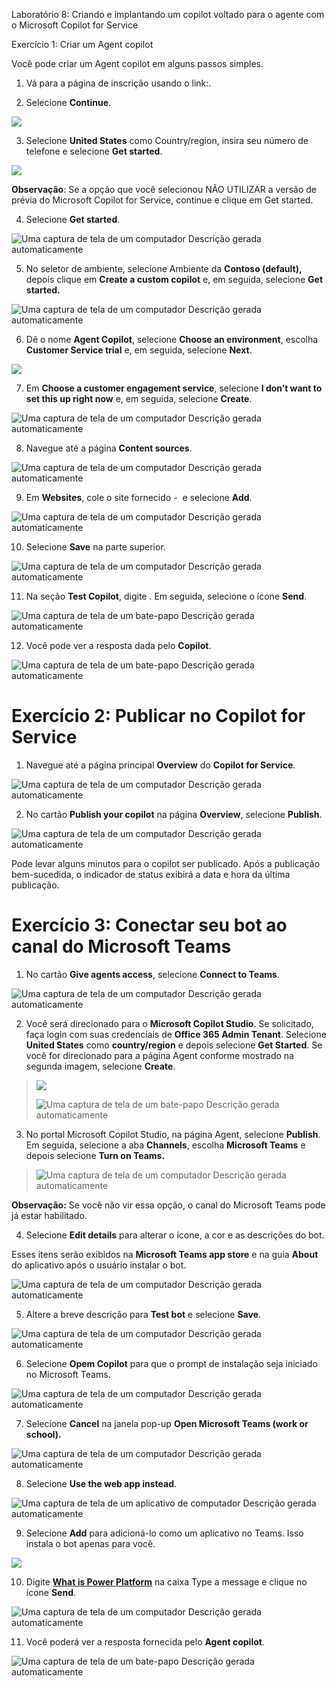 Laboratório 8: Criando e implantando um copilot voltado para o agente
com o Microsoft Copilot for Service

Exercício 1: Criar um Agent copilot

Você pode criar um Agent copilot em alguns passos simples.

1.  Vá para a página de inscrição usando o link:.

2.  Selecione **Continue**.

![](./media/image1.png)

3.  Selecione **United States** como Country/region, insira seu número
    de telefone e selecione **Get started**.

![](./media/image2.png)

**Observação**: Se a opção que você selecionou NÃO UTILIZAR a versão de
prévia do Microsoft Copilot for Service, continue e clique em Get
started.

4.  Selecione **Get started**.

![Uma captura de tela de um computador Descrição gerada
automaticamente](./media/image3.png)

5.  No seletor de ambiente, selecione Ambiente da **Contoso (default),**
    depois clique em **Create a custom copilot** e, em seguida,
    selecione **Get started.**

![Uma captura de tela de um computador Descrição gerada
automaticamente](./media/image4.png)

6.  Dê o nome **Agent Copilot**, selecione **Choose an environment**,
    escolha **Customer Service trial** e, em seguida, selecione
    **Next**.

![](./media/image5.png)

7.  Em **Choose a customer engagement service**, selecione **I don’t
    want to set this up right now** e, em seguida, selecione **Create**.

![Uma captura de tela de um computador Descrição gerada
automaticamente](./media/image6.png)

8.  Navegue até a página **Content sources**.

![Uma captura de tela de um computador Descrição gerada
automaticamente](./media/image7.png)

9.  Em **Websites**, cole o site fornecido -  e selecione **Add**.

![Uma captura de tela de um computador Descrição gerada
automaticamente](./media/image8.png)

10. Selecione **Save** na parte superior.

![Uma captura de tela de um computador Descrição gerada
automaticamente](./media/image9.png)

11. Na seção **Test Copilot**, digite . Em seguida, selecione o ícone
    **Send**.

![Uma captura de tela de um bate-papo Descrição gerada
automaticamente](./media/image10.png)

12. Você pode ver a resposta dada pelo **Copilot**.

![Uma captura de tela de um bate-papo Descrição gerada
automaticamente](./media/image11.png)

# Exercício 2: Publicar no Copilot for Service

1.  Navegue até a página principal **Overview** do **Copilot for
    Service**.

![Uma captura de tela de um computador Descrição gerada
automaticamente](./media/image12.png)

2.  No cartão **Publish your copilot** na página **Overview**, selecione
    **Publish**.

![Uma captura de tela de um computador Descrição gerada
automaticamente](./media/image13.png)

Pode levar alguns minutos para o copilot ser publicado. Após a
publicação bem-sucedida, o indicador de status exibirá a data e hora da
última publicação.

# Exercício 3: Conectar seu bot ao canal do Microsoft Teams

1.  No cartão **Give agents access**, selecione **Connect to Teams**.

![Uma captura de tela de um computador Descrição gerada
automaticamente](./media/image14.png)

2.  Você será direcionado para o **Microsoft Copilot Studio**. Se
    solicitado, faça login com suas credenciais de **Office 365 Admin
    Tenant**. Selecione **United States** como **country/region** e
    depois selecione **Get Started**. Se você for direcionado para a
    página Agent conforme mostrado na segunda imagem, selecione
    **Create**.

> ![](./media/image15.png)
>
> ![Uma captura de tela de um bate-papo Descrição gerada
> automaticamente](./media/image16.png)

3.  No portal Microsoft Copilot Studio, na página Agent, selecione
    **Publish**. Em seguida, selecione a aba **Channels**, escolha
    **Microsoft Teams** e depois selecione **Turn on Teams.**

> ![Uma captura de tela de um computador Descrição gerada
> automaticamente](./media/image17.png)

**Observação:** Se você não vir essa opção, o canal do Microsoft Teams
pode já estar habilitado.

4.  Selecione **Edit details** para alterar o ícone, a cor e as
    descrições do bot.

Esses itens serão exibidos na **Microsoft Teams app store** e na guia
**About** do aplicativo após o usuário instalar o bot.

![Uma captura de tela de um computador Descrição gerada
automaticamente](./media/image18.png)

5.  Altere a breve descrição para **Test bot** e selecione **Save**.

![Uma captura de tela de um computador Descrição gerada
automaticamente](./media/image19.png)

6.  Selecione **Opem Copilot** para que o prompt de instalação seja
    iniciado no Microsoft Teams.

![Uma captura de tela de um computador Descrição gerada
automaticamente](./media/image20.png)

7.  Selecione **Cancel** na janela pop-up **Open Microsoft Teams (work
    or school).**

![Uma captura de tela de um computador Descrição gerada
automaticamente](./media/image21.png)

8.  Selecione **Use the web app instead**.

![Uma captura de tela de um aplicativo de computador Descrição gerada
automaticamente](./media/image22.png)

9.  Selecione **Add** para adicioná-lo como um aplicativo no Teams. Isso
    instala o bot apenas para você.

![](./media/image23.png)

10. Digite [**What is Power Platform**](urn:gd:lg:a:send-vm-keys) na
    caixa Type a message e clique no ícone **Send**.

![Uma captura de tela de um computador Descrição gerada
automaticamente](./media/image24.png)

11. Você poderá ver a resposta fornecida pelo **Agent copilot**.

![Uma captura de tela de um bate-papo Descrição gerada
automaticamente](./media/image25.png)

